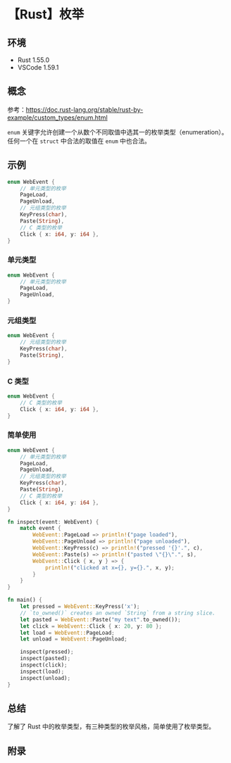 # 【Rust】枚举

## 环境

- Rust 1.55.0
- VSCode 1.59.1

## 概念

参考：<https://doc.rust-lang.org/stable/rust-by-example/custom_types/enum.html>

`enum` 关键字允许创建一个从数个不同取值中选其一的枚举类型（enumeration）。  
任何一个在 `struct` 中合法的取值在 `enum` 中也合法。

## 示例

```rust
enum WebEvent {
    // 单元类型的枚举
    PageLoad,
    PageUnload,
    // 元组类型的枚举
    KeyPress(char),
    Paste(String),
    // C 类型的枚举
    Click { x: i64, y: i64 },
}
```

### 单元类型

```rust
enum WebEvent {
    // 单元类型的枚举
    PageLoad,
    PageUnload,
}
```

### 元组类型

```rust
enum WebEvent {
    // 元组类型的枚举
    KeyPress(char),
    Paste(String),
}
```

### C 类型

```rust
enum WebEvent {
    // C 类型的枚举
    Click { x: i64, y: i64 },
}
```

### 简单使用

```rust
enum WebEvent {
    // 单元类型的枚举
    PageLoad,
    PageUnload,
    // 元组类型的枚举
    KeyPress(char),
    Paste(String),
    // C 类型的枚举
    Click { x: i64, y: i64 },
}

fn inspect(event: WebEvent) {
    match event {
        WebEvent::PageLoad => println!("page loaded"),
        WebEvent::PageUnload => println!("page unloaded"),
        WebEvent::KeyPress(c) => println!("pressed '{}'.", c),
        WebEvent::Paste(s) => println!("pasted \"{}\".", s),
        WebEvent::Click { x, y } => {
            println!("clicked at x={}, y={}.", x, y);
        }
    }
}

fn main() {
    let pressed = WebEvent::KeyPress('x');
    // `to_owned()` creates an owned `String` from a string slice.
    let pasted = WebEvent::Paste("my text".to_owned());
    let click = WebEvent::Click { x: 20, y: 80 };
    let load = WebEvent::PageLoad;
    let unload = WebEvent::PageUnload;

    inspect(pressed);
    inspect(pasted);
    inspect(click);
    inspect(load);
    inspect(unload);
}
```

## 总结

了解了 Rust 中的枚举类型，有三种类型的枚举风格，简单使用了枚举类型。

## 附录
